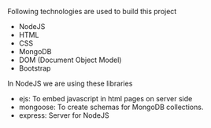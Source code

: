 Following technologies are used to build this project
-   NodeJS
-   HTML
-   CSS
-   MongoDB
-   DOM (Document Object Model)
-   Bootstrap 

In NodeJS we are using these libraries
-   ejs: To embed javascript in html pages on server side
-   mongoose: To create schemas for MongoDB collections.
-   express: Server for NodeJS
